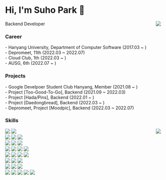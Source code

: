 # Hi, I'm Suho Park 👋

<a style="float:right" href="https://solved.ac/grand7070">
	<img align='right' src="http://mazassumnida.wtf/api/v2/generate_badge?boj=grand7070">
</a>
Backend Developer

<h3>Career</h3>
<div>
- Hanyang University, Department of Computer Software (2017.03 ~ )
<br>
- Depromeet, 11th (2022.03 ~ 2022.07)
<br>
- Cloud Club, 1th (2022.03 ~ )
<br>
- AUSG, 6th (2022.07 ~ )
</div>
<h3>Projects</h3>
- Google Develpoer Student Club Hanyang, Member (2021.08 ~ )
<br>
- Project [Too-Good-To-Go], Backend (2021.09 ~ 2022.03)
<br>
- Project [Hada/Pins], Backend (2022.01 ~ )
<br>
- Project [Daedongbread], Backend (2022.03 ~ )
<br>
- Depromeet, Project [Moodpic], Backend (2022.03 ~ 2022.07)
</div>

<h3>Skills</h3>
<div>
  <img align='right' img src="https://github-readme-stats.vercel.app/api?username=grand7070&show_icons=true&include_all_commits=true&count_private=true"/>
 </div>
<div align='left'>
<p>
  <img src="https://img.shields.io/badge/-Java-007396?style=flat-square&logo=java&logoColor=white"/>
  <img src="https://img.shields.io/badge/-Python-3776AB?style=flat-square&logo=python&logoColor=white"/>
  <br>
  <img src="https://img.shields.io/badge/Spring Boot-6DB33F?style=flat-square&logo=SpringBoot&logoColor=white"/>
  <img src="https://img.shields.io/badge/Spring Data JPA-6DB33F?style=flat-square&logo=JPA&logoColor=white"/>
  <img src="https://img.shields.io/badge/Query DSL-4695EB?style=flat-square&logo=QueryDSL&logoColor=white"/>
  <br>
  <img src="https://img.shields.io/badge/Spring Security-6DB33F?style=flat-square&logo=SpringSecurity&logoColor=white"/>
  <img src="https://img.shields.io/badge/JWT-000000?style=flat-square&logo=JSONWebTokens&logoColor=white"/>
  <img src="https://img.shields.io/badge/-Spring REST Docs-6DB33F?style=flat-square&logo=SpringRESTDocs&logoColor=white"/>
  <br>
  <img src="https://img.shields.io/badge/Gradle-02303A?style=flat-square&logo=Gradle&logoColor=white"/>
  <img src="https://img.shields.io/badge/Hibernate-59666C?style=flat-square&logo=Hibernate&logoColor=white"/>
  <img src="https://img.shields.io/badge/Postman-FF6C37?style=flat-square&logo=Postman&logoColor=white"/>
  <img src="https://img.shields.io/badge/IntelliJ IDEA-000000?style=flat-square&logo=IntelliJIDEA&logoColor=white"/>
  <br>
  <img src="https://img.shields.io/badge/-AWS-232F3E?style=flat-square&logo=AmazonAWS&logoColor=white"/>
  <img src="https://img.shields.io/badge/-Docker-2496ED?style=flat-square&logo=docker&logoColor=white"/>
  <img src="https://img.shields.io/badge/-GitHub Actions-2088FF?style=flat-square&logo=githubactions&logoColor=white"/>
  <img src="https://img.shields.io/badge/Nginx-009639?style=flat-square&logo=Nginx&logoColor=white"/>
  <br>
  <img src="https://img.shields.io/badge/MySQL-4479A1?style=flat-square&logo=MySQL&logoColor=white"/>
  <img src="https://img.shields.io/badge/Redis-DC382D?style=flat-square&logo=Redis&logoColor=white"/>
  <img src="https://img.shields.io/badge/-DBeaver-5B4638?style=flat-square&logo=dbeaver&logoColor=white"/>
  <br>
  <img src="https://img.shields.io/badge/Git-F05032?style=flat-square&logo=Git&logoColor=white"/>
  <img src="https://img.shields.io/badge/GitHub-181717?style=flat-square&logo=GitHub&logoColor=white"/>
  <img src="https://img.shields.io/badge/Bitbucket-0052CC?style=flat-square&logo=Bitbucket&logoColor=white"/>
  <br>
  <img src="https://img.shields.io/badge/-Slack-4A154B?style=flat-square&logo=slack&logoColor=white"/>
  <img src="https://img.shields.io/badge/-Notion-000000?style=flat-square&logo=notion&logoColor=white"/>
  <img src="https://img.shields.io/badge/-Figma-F24E1E?style=flat-square&logo=figma&logoColor=white"/>
  <img src="https://img.shields.io/badge/Jira-0052CC?style=flat-square&logo=Jira&logoColor=white"/>
  <img src="https://img.shields.io/badge/Confluence-172B4D?style=flat-square&logo=Confluence&logoColor=white"/>
  <br>
</p>
</div>
